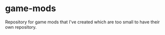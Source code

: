 # game-mods
Repository for game mods that I've created which are too small to have their own repository.
